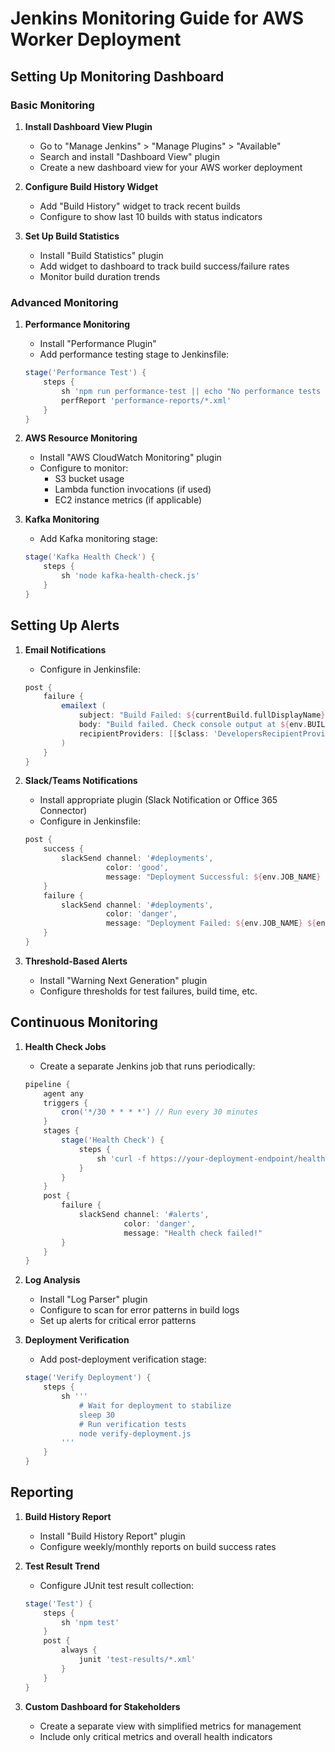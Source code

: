 # Jenkins Monitoring Guide for AWS Worker Deployment

## Setting Up Monitoring Dashboard

### Basic Monitoring
1. **Install Dashboard View Plugin**
   - Go to "Manage Jenkins" > "Manage Plugins" > "Available"
   - Search and install "Dashboard View" plugin
   - Create a new dashboard view for your AWS worker deployment

2. **Configure Build History Widget**
   - Add "Build History" widget to track recent builds
   - Configure to show last 10 builds with status indicators

3. **Set Up Build Statistics**
   - Install "Build Statistics" plugin
   - Add widget to dashboard to track build success/failure rates
   - Monitor build duration trends

### Advanced Monitoring

1. **Performance Monitoring**
   - Install "Performance Plugin"
   - Add performance testing stage to Jenkinsfile:
   ```groovy
   stage('Performance Test') {
       steps {
           sh 'npm run performance-test || echo "No performance tests configured"'
           perfReport 'performance-reports/*.xml'
       }
   }
   ```

2. **AWS Resource Monitoring**
   - Install "AWS CloudWatch Monitoring" plugin
   - Configure to monitor:
     - S3 bucket usage
     - Lambda function invocations (if used)
     - EC2 instance metrics (if applicable)

3. **Kafka Monitoring**
   - Add Kafka monitoring stage:
   ```groovy
   stage('Kafka Health Check') {
       steps {
           sh 'node kafka-health-check.js'
       }
   }
   ```

## Setting Up Alerts

1. **Email Notifications**
   - Configure in Jenkinsfile:
   ```groovy
   post {
       failure {
           emailext (
               subject: "Build Failed: ${currentBuild.fullDisplayName}",
               body: "Build failed. Check console output at ${env.BUILD_URL}",
               recipientProviders: [[$class: 'DevelopersRecipientProvider']]
           )
       }
   }
   ```

2. **Slack/Teams Notifications**
   - Install appropriate plugin (Slack Notification or Office 365 Connector)
   - Configure in Jenkinsfile:
   ```groovy
   post {
       success {
           slackSend channel: '#deployments', 
                     color: 'good', 
                     message: "Deployment Successful: ${env.JOB_NAME} ${env.BUILD_NUMBER}"
       }
       failure {
           slackSend channel: '#deployments', 
                     color: 'danger', 
                     message: "Deployment Failed: ${env.JOB_NAME} ${env.BUILD_NUMBER}"
       }
   }
   ```

3. **Threshold-Based Alerts**
   - Install "Warning Next Generation" plugin
   - Configure thresholds for test failures, build time, etc.

## Continuous Monitoring

1. **Health Check Jobs**
   - Create a separate Jenkins job that runs periodically:
   ```groovy
   pipeline {
       agent any
       triggers {
           cron('*/30 * * * *') // Run every 30 minutes
       }
       stages {
           stage('Health Check') {
               steps {
                   sh 'curl -f https://your-deployment-endpoint/health || exit 1'
               }
           }
       }
       post {
           failure {
               slackSend channel: '#alerts', 
                         color: 'danger', 
                         message: "Health check failed!"
           }
       }
   }
   ```

2. **Log Analysis**
   - Install "Log Parser" plugin
   - Configure to scan for error patterns in build logs
   - Set up alerts for critical error patterns

3. **Deployment Verification**
   - Add post-deployment verification stage:
   ```groovy
   stage('Verify Deployment') {
       steps {
           sh '''
               # Wait for deployment to stabilize
               sleep 30
               # Run verification tests
               node verify-deployment.js
           '''
       }
   }
   ```

## Reporting

1. **Build History Report**
   - Install "Build History Report" plugin
   - Configure weekly/monthly reports on build success rates

2. **Test Result Trend**
   - Configure JUnit test result collection:
   ```groovy
   stage('Test') {
       steps {
           sh 'npm test'
       }
       post {
           always {
               junit 'test-results/*.xml'
           }
       }
   }
   ```

3. **Custom Dashboard for Stakeholders**
   - Create a separate view with simplified metrics for management
   - Include only critical metrics and overall health indicators 